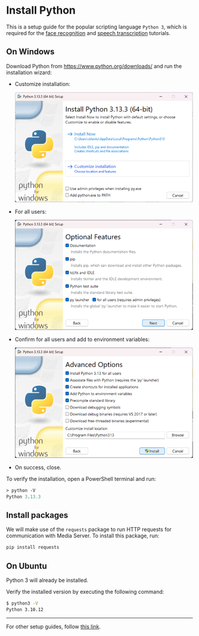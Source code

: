 # Install Python

This is a setup guide for the popular scripting language `Python 3`, which is required for the [face recognition](../showcase/face-recognition/README.md) and [speech transcription](../showcase/speech-transcription/PART_I.md) tutorials.

## On Windows

Download Python from <https://www.python.org/downloads/> and run the installation wizard:

- Customize installation:

  ![ms-python-install-1](./figs/ms-python-install-1.png)

- For all users:

  ![ms-python-install-2](./figs/ms-python-install-2.png)

- Confirm for all users and add to environment variables:

  ![ms-python-install-3](./figs/ms-python-install-3.png)

- On success, close.

To verify the installation, open a PowerShell terminal and run:

```ps
> python -V
Python 3.13.3
```

## Install packages

We will make use of the `requests` package to run HTTP requests for communication with Media Server. To install this package, run:

```ps
pip install requests
```

## On Ubuntu

Python 3 will already be installed.

Verify the installed version by executing the following command:

```sh
$ python3 -V
Python 3.10.12
```

---

For other setup guides, follow [this link](./SETUP.md).
